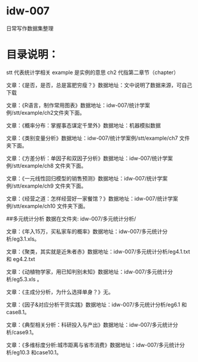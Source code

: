 # idw-007
日常写作数据集整理

# 目录说明：
stt 代表统计学相关
example 是实例的意思
ch2     代指第二章节（chapter）

文章：《是否，是否，总是富肥穷瘦？》数据地址：文中说明了数据来源，可自己下载

文章：《R语言，制作常用图表》数据地址：idw-007/统计学案例/stt/example/ch2文件夹下面。

文章：《概率分布：掌握事态谋定千里外》数据地址：机器模拟数据

文章：《类别变量分析》数据地址：idw-007/统计学案例/stt/example/ch7 文件夹下面。

文章：《方差分析：单因子和双因子分析》数据地址：idw-007/统计学案例/stt/example/ch8 文件夹下面。

文章：《一元线性回归模型的销售预测》数据地址：idw-007/统计学案例/stt/example/ch9 文件夹下面。

文章：《经营之道：怎样经营好一家餐馆？》数据地址：idw-007/统计学案例/stt/example/ch10 文件夹下面。


##多元统计分析 数据在文件夹: idw-007/多元统计分析/

文章：《年入15万，买私家车的概率》数据地址：idw-007/多元统计分析/eg3.1.xls。

文章：《聚类，其实就是近朱者赤》数据地址：idw-007/多元统计分析/eg4.1.txt 和 eg4.2.txt

文章：《动植物学家，用已知判别未知》数据地址：idw-007/多元统计分析/eg5.3.xls 。

文章：《主成分分析，为什么选择单身？》无。

文章：《因子&对应分析干货实践》数据地址：idw-007/多元统计分析/eg6.1 和 case8.1。

文章：《典型相关分析：科研投入与产出》数据地址：idw-007/多元统计分析/case9.1。

文章：《多维标度分析:城市距离与省市消费》数据地址：idw-007/多元统计分析/eg10.3 和case10.1。